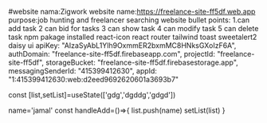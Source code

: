 #website nama:Zigwork
website name:https://freelance-site-ff5df.web.app
purpose:job hunting and freelancer searching website
bullet points:
1.can add task
2 can bid for tasks
3 can show task
4 can modify task
5 can delete task
npm pakage installed react-icon react router tailwind toast sweetalert2 daisy ui 
   apiKey: "AIzaSyAbL1Ylh9OxmmER2bxmMC8HNksGXoIzF6A",
   authDomain: "freelance-site-ff5df.firebaseapp.com",
   projectId: "freelance-site-ff5df",
   storageBucket: "freelance-site-ff5df.firebasestorage.app",
   messagingSenderId: "415399412630",
   appId: "1:415399412630:web:d2eed9692620601a3693b7"
   

   const [list,setList]=useState(['gdg','dgddg','gdgd'])
  
  name='jamal'
const   handleAdd=()=>{
   list.push(name)
   setList(list)
}
  
